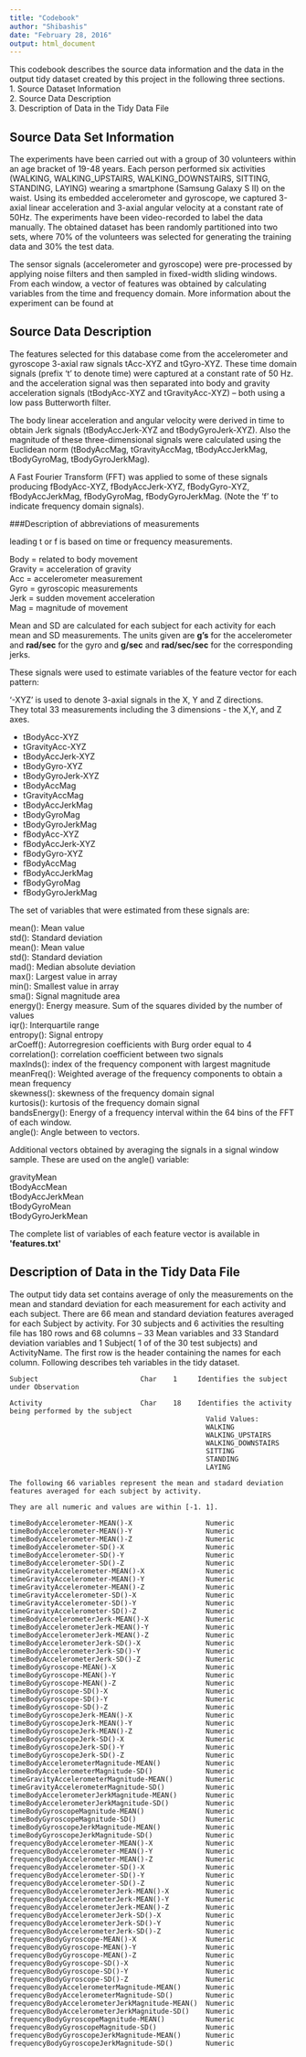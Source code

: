 ```yaml
---
title: "Codebook"
author: "Shibashis"
date: "February 28, 2016"
output: html_document
---
```


This codebook describes the source data information and the data in the output tidy dataset created by this project in the following three sections.                                           
                      1. Source Dataset Information       
                      2. Source Data Description        
                      3. Description of Data in the Tidy Data File        

## Source Data Set Information
The experiments have been carried out with a group of 30 volunteers within an age bracket of 19-48 years. Each person performed six activities (WALKING, WALKING_UPSTAIRS, WALKING_DOWNSTAIRS, SITTING, STANDING, LAYING) wearing a smartphone (Samsung Galaxy S II) on the waist. Using its embedded accelerometer and gyroscope, we captured 3-axial linear acceleration and 3-axial angular velocity at a constant rate of 50Hz. The experiments have been video-recorded to label the data manually. The obtained dataset has been randomly partitioned into two sets, where 70% of the volunteers was selected for generating the training data and 30% the test data.

The sensor signals (accelerometer and gyroscope) were pre-processed by applying noise filters and then sampled in fixed-width sliding windows. From each window, a vector of features was obtained by calculating variables from the time and frequency domain. More information about the experiment can be found at 

## Source Data Description
The features selected for this database come from the accelerometer and gyroscope 3-axial raw signals tAcc-XYZ and tGyro-XYZ. These time domain signals (prefix ‘t’ to denote time) were captured at a constant rate of 50 Hz. and the acceleration signal was then separated into body and gravity acceleration signals (tBodyAcc-XYZ and tGravityAcc-XYZ) – both using a low pass Butterworth filter.

The body linear acceleration and angular velocity were derived in time to obtain Jerk signals (tBodyAccJerk-XYZ and tBodyGyroJerk-XYZ). Also the magnitude of these three-dimensional signals were calculated using the Euclidean norm (tBodyAccMag, tGravityAccMag, tBodyAccJerkMag, tBodyGyroMag, tBodyGyroJerkMag).

A Fast Fourier Transform (FFT) was applied to some of these signals producing fBodyAcc-XYZ, fBodyAccJerk-XYZ, fBodyGyro-XYZ, fBodyAccJerkMag, fBodyGyroMag, fBodyGyroJerkMag. (Note the ‘f’ to indicate frequency domain signals).

###Description of abbreviations of measurements   

leading t or f is based on time or frequency measurements.  

Body = related to body movement    
Gravity = acceleration of gravity    
Acc = accelerometer measurement  
Gyro = gyroscopic measurements   
Jerk = sudden movement acceleration   
Mag = magnitude of movement   

Mean and SD are calculated for each subject for each activity for each mean and SD measurements.
The units given are **g’s** for the accelerometer and **rad/sec** for the gyro and **g/sec** and **rad/sec/sec** for the corresponding jerks.   

These signals were used to estimate variables of the feature vector for each pattern:   

‘-XYZ’ is used to denote 3-axial signals in the X, Y and Z directions.    
They total 33 measurements including the 3 dimensions - the X,Y, and Z axes.

* tBodyAcc-XYZ     
* tGravityAcc-XYZ    
* tBodyAccJerk-XYZ    
* tBodyGyro-XYZ    
* tBodyGyroJerk-XYZ   
* tBodyAccMag    
* tGravityAccMag   
* tBodyAccJerkMag   
* tBodyGyroMag   
* tBodyGyroJerkMag   
* fBodyAcc-XYZ   
* fBodyAccJerk-XYZ   
* fBodyGyro-XYZ   
* fBodyAccMag   
* fBodyAccJerkMag   
* fBodyGyroMag   
* fBodyGyroJerkMag   

The set of variables that were estimated from these signals are:

mean(): Mean value    
std(): Standard deviation   
mean(): Mean value    
std(): Standard deviation    
mad(): Median absolute deviation    
max(): Largest value in array    
min(): Smallest value in array    
sma(): Signal magnitude area   
energy(): Energy measure. Sum of the squares divided by the number of values     
iqr(): Interquartile range    
entropy(): Signal entropy   
arCoeff(): Autorregresion coefficients with Burg order equal to 4   
correlation(): correlation coefficient between two signals   
maxInds(): index of the frequency component with largest magnitude   
meanFreq(): Weighted average of the frequency components to obtain a mean frequency   
skewness(): skewness of the frequency domain signal     
kurtosis(): kurtosis of the frequency domain signal     
bandsEnergy(): Energy of a frequency interval within the 64 bins of the FFT of each window.   
angle(): Angle between to vectors.   

Additional vectors obtained by averaging the signals in a signal window sample. These are used on the angle() variable:   

gravityMean   
tBodyAccMean   
tBodyAccJerkMean   
tBodyGyroMean   
tBodyGyroJerkMean   

The complete list of variables of each feature vector is available in **'features.txt'** 

## Description of Data in the Tidy Data File
The output tidy data set contains average of only the measurements on the mean and standard deviation for each measurement for each activity and each subject. There are 66 mean and standard deviation features averaged for each Subject by activity. For 30 subjects and 6 activities the resulting file has 180 rows and 68 columns – 33 Mean variables and 33 Standard deviation variables and 1 Subject( 1 of of the 30 test subjects) and ActivityName. The  first row is the header containing the names for each column. Following describes teh variables in the tidy dataset.

```{r}
Subject                         Char	1     Identifies the subject under Observation

Activity                        Char	18    Identifies the activity being performed by the subject
                                                Valid Values: 
                                                WALKING
                                                WALKING_UPSTAIRS
                                                WALKING_DOWNSTAIRS
                                                SITTING
                                                STANDING
                                                LAYING

The following 66 variables represent the mean and stadard deviation features averaged for each subject by activity.   

They are all numeric and values are within [-1. 1].

timeBodyAccelerometer-MEAN()-X                  Numeric                    
timeBodyAccelerometer-MEAN()-Y                  Numeric
timeBodyAccelerometer-MEAN()-Z                  Numeric
timeBodyAccelerometer-SD()-X                    Numeric                            
timeBodyAccelerometer-SD()-Y                    Numeric
timeBodyAccelerometer-SD()-Z                    Numeric      
timeGravityAccelerometer-MEAN()-X               Numeric
timeGravityAccelerometer-MEAN()-Y               Numeric    
timeGravityAccelerometer-MEAN()-Z               Numeric
timeGravityAccelerometer-SD()-X                 Numeric        
timeGravityAccelerometer-SD()-Y                 Numeric
timeGravityAccelerometer-SD()-Z                 Numeric
timeBodyAccelerometerJerk-MEAN()-X              Numeric
timeBodyAccelerometerJerk-MEAN()-Y              Numeric        
timeBodyAccelerometerJerk-MEAN()-Z              Numeric         
timeBodyAccelerometerJerk-SD()-X                Numeric     
timeBodyAccelerometerJerk-SD()-Y                Numeric        
timeBodyAccelerometerJerk-SD()-Z                Numeric
timeBodyGyroscope-MEAN()-X                      Numeric 
timeBodyGyroscope-MEAN()-Y                      Numeric   
timeBodyGyroscope-MEAN()-Z                      Numeric   
timeBodyGyroscope-SD()-X                        Numeric   
timeBodyGyroscope-SD()-Y                        Numeric    
timeBodyGyroscope-SD()-Z                        Numeric       
timeBodyGyroscopeJerk-MEAN()-X                  Numeric   
timeBodyGyroscopeJerk-MEAN()-Y                  Numeric   
timeBodyGyroscopeJerk-MEAN()-Z                  Numeric    
timeBodyGyroscopeJerk-SD()-X                    Numeric    
timeBodyGyroscopeJerk-SD()-Y                    Numeric    
timeBodyGyroscopeJerk-SD()-Z                    Numeric    
timeBodyAccelerometerMagnitude-MEAN()           Numeric         
timeBodyAccelerometerMagnitude-SD()             Numeric       
timeGravityAccelerometerMagnitude-MEAN()        Numeric        
timeGravityAccelerometerMagnitude-SD()          Numeric       
timeBodyAccelerometerJerkMagnitude-MEAN()       Numeric        
timeBodyAccelerometerJerkMagnitude-SD()         Numeric       
timeBodyGyroscopeMagnitude-MEAN()               Numeric        
timeBodyGyroscopeMagnitude-SD()                 Numeric       
timeBodyGyroscopeJerkMagnitude-MEAN()           Numeric        
timeBodyGyroscopeJerkMagnitude-SD()             Numeric       
frequencyBodyAccelerometer-MEAN()-X             Numeric        
frequencyBodyAccelerometer-MEAN()-Y             Numeric        
frequencyBodyAccelerometer-MEAN()-Z             Numeric        
frequencyBodyAccelerometer-SD()-X               Numeric       
frequencyBodyAccelerometer-SD()-Y               Numeric       
frequencyBodyAccelerometer-SD()-Z               Numeric       
frequencyBodyAccelerometerJerk-MEAN()-X         Numeric       
frequencyBodyAccelerometerJerk-MEAN()-Y         Numeric      
frequencyBodyAccelerometerJerk-MEAN()-Z         Numeric        
frequencyBodyAccelerometerJerk-SD()-X           Numeric       
frequencyBodyAccelerometerJerk-SD()-Y           Numeric       
frequencyBodyAccelerometerJerk-SD()-Z           Numeric       
frequencyBodyGyroscope-MEAN()-X                 Numeric        
frequencyBodyGyroscope-MEAN()-Y                 Numeric       
frequencyBodyGyroscope-MEAN()-Z                 Numeric        
frequencyBodyGyroscope-SD()-X                   Numeric       
frequencyBodyGyroscope-SD()-Y                   Numeric        
frequencyBodyGyroscope-SD()-Z                   Numeric       
frequencyBodyAccelerometerMagnitude-MEAN()      Numeric        
frequencyBodyAccelerometerMagnitude-SD()        Numeric       
frequencyBodyAccelerometerJerkMagnitude-MEAN()  Numeric      
frequencyBodyAccelerometerJerkMagnitude-SD()    Numeric       
frequencyBodyGyroscopeMagnitude-MEAN()          Numeric        
frequencyBodyGyroscopeMagnitude-SD()            Numeric       
frequencyBodyGyroscopeJerkMagnitude-MEAN()      Numeric        
frequencyBodyGyroscopeJerkMagnitude-SD()        Numeric      
```    
